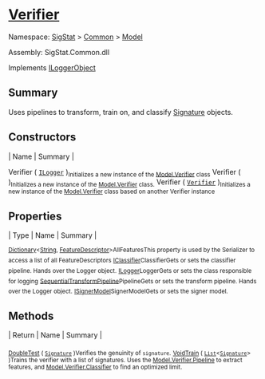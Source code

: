 # [Verifier](./Verifier.md)

Namespace: [SigStat]() > [Common](./../README.md) > [Model](./README.md)

Assembly: SigStat.Common.dll

Implements [ILoggerObject](./../ILoggerObject.md)

## Summary
Uses pipelines to transform, train on, and classify [Signature](https://github.com/hargitomi97/sigstat/blob/master/docs/md/SigStat/Common/Signature.md) objects.

## Constructors

| Name | Summary | 

Verifier ( [`ILogger`](https://docs.microsoft.com/en-us/dotnet/api/Microsoft.Extensions.Logging.ILogger) )<sub>Initializes a new instance of the [Model.Verifier](https://github.com/hargitomi97/sigstat/blob/master/docs/md/SigStat/Common/Model/Verifier.md) class</sub>
Verifier (  )<sub>Initializes a new instance of the [Model.Verifier](https://github.com/hargitomi97/sigstat/blob/master/docs/md/SigStat/Common/Model/Verifier.md) class.</sub>
Verifier ( [`Verifier`](./Verifier.md) )<sub>Initializes a new instance of the [Model.Verifier](https://github.com/hargitomi97/sigstat/blob/master/docs/md/SigStat/Common/Model/Verifier.md) class based on another Verifier instance</sub>


## Properties

| Type | Name | Summary | 

<sub>[Dictionary](https://docs.microsoft.com/en-us/dotnet/api/System.Collections.Generic.Dictionary-2)\<[String](https://docs.microsoft.com/en-us/dotnet/api/System.String), [FeatureDescriptor](./../FeatureDescriptor.md)></sub><sub>AllFeatures</sub><sub>This property is used by the Serializer to access a list of all FeatureDescriptors</sub>
<sub>[IClassifier](./../Pipeline/IClassifier.md)</sub><sub>Classifier</sub><sub>Gets or sets the classifier pipeline. Hands over the Logger object.</sub>
<sub>[ILogger](https://docs.microsoft.com/en-us/dotnet/api/Microsoft.Extensions.Logging.ILogger)</sub><sub>Logger</sub><sub>Gets or sets the class responsible for logging</sub>
<sub>[SequentialTransformPipeline](./../Pipeline/SequentialTransformPipeline.md)</sub><sub>Pipeline</sub><sub>Gets or sets the transform pipeline. Hands over the Logger object.</sub>
<sub>[ISignerModel](./../Pipeline/ISignerModel.md)</sub><sub>SignerModel</sub><sub>Gets or sets the signer model.</sub>


## Methods

| Return | Name | Summary | 

<sub>[Double](https://docs.microsoft.com/en-us/dotnet/api/System.Double)</sub><sub>[Test](./Methods/Verifier-100664117.md) ( [`Signature`](./../Signature.md) )</sub><sub>Verifies the genuinity of `signature`.</sub>
<sub>[Void](https://docs.microsoft.com/en-us/dotnet/api/System.Void)</sub><sub>[Train](./Methods/Verifier-100664116.md) ( [`List`](https://docs.microsoft.com/en-us/dotnet/api/System.Collections.Generic.List-1)\<[`Signature`](./../Signature.md)> )</sub><sub>Trains the verifier with a list of signatures. Uses the [Model.Verifier.Pipeline](https://github.com/hargitomi97/sigstat/blob/master/docs/md/SigStat/Common/Model/Verifier.md) to extract features,  and [Model.Verifier.Classifier](https://github.com/hargitomi97/sigstat/blob/master/docs/md/SigStat/Common/Model/Verifier.md) to find an optimized limit.</sub>


